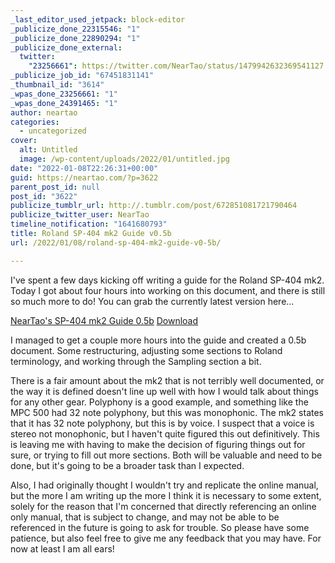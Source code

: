 ```yaml
---
_last_editor_used_jetpack: block-editor
_publicize_done_22315546: "1"
_publicize_done_22890294: "1"
_publicize_done_external:
  twitter:
    "23256661": https://twitter.com/NearTao/status/1479942632369541127
_publicize_job_id: "67451831141"
_thumbnail_id: "3614"
_wpas_done_23256661: "1"
_wpas_done_24391465: "1"
author: neartao
categories:
  - uncategorized
cover:
  alt: Untitled
  image: /wp-content/uploads/2022/01/untitled.jpg
date: "2022-01-08T22:26:31+00:00"
guid: https://neartao.com/?p=3622
parent_post_id: null
post_id: "3622"
publicize_tumblr_url: http://.tumblr.com/post/672851081721790464
publicize_twitter_user: NearTao
timeline_notification: "1641680793"
title: Roland SP-404 mk2 Guide v0.5b
url: /2022/01/08/roland-sp-404-mk2-guide-v0-5b/

---
```

I've spent a few days kicking off writing a guide for the Roland SP-404 mk2. Today I got about four hours into working on this document, and there is still so much more to do! You can grab the currently latest version here...

[NearTao's SP-404 mk2 Guide 0.5b](/wp-content/uploads/2022/01/neartaos-sp-404-mk2-guide-0.5b.pdf) [Download](/wp-content/uploads/2022/01/neartaos-sp-404-mk2-guide-0.5b.pdf)

I managed to get a couple more hours into the guide and created a 0.5b document. Some restructuring, adjusting some sections to Roland terminology, and working through the Sampling section a bit.

There is a fair amount about the mk2 that is not terribly well documented, or the way it is defined doesn't line up well with how I would talk about things for any other gear. Polyphony is a good example, and something like the MPC 500 had 32 note polyphony, but this was monophonic. The mk2 states that it has 32 note polyphony, but this is by voice. I suspect that a voice is stereo not monophonic, but I haven't quite figured this out definitively. This is leaving me with having to make the decision of figuring things out for sure, or trying to fill out more sections. Both will be valuable and need to be done, but it's going to be a broader task than I expected.

Also, I had originally thought I wouldn't try and replicate the online manual, but the more I am writing up the more I think it is necessary to some extent, solely for the reason that I'm concerned that directly referencing an online only manual, that is subject to change, and may not be able to be referenced in the future is going to ask for trouble. So please have some patience, but also feel free to give me any feedback that you may have. For now at least I am all ears!
